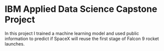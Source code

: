 # IBM Applied Data Science Capstone Project

In this project I trained a machine learning model and used public information to predict if SpaceX will reuse the first stage of Falcon 9 rocket launches.
